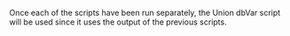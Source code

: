 Once each of the scripts have been run separately, the Union dbVar script will be used since it uses the output of the previous scripts.
